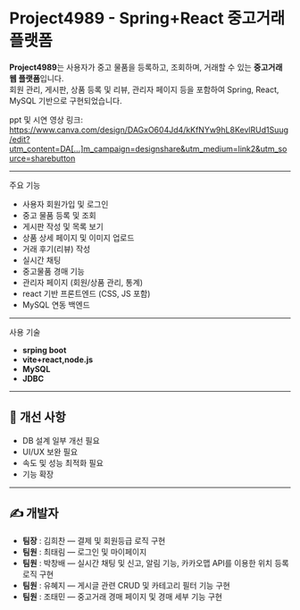 # Project4989 - Spring+React 중고거래 플랫폼

**Project4989**는 사용자가 중고 물품을 등록하고, 조회하며, 거래할 수 있는 **중고거래 웹 플랫폼**입니다.  
회원 관리, 게시판, 상품 등록 및 리뷰, 관리자 페이지 등을 포함하여 Spring, React, MySQL 기반으로 구현되었습니다.

ppt 및 시연 영상 링크:
https://www.canva.com/design/DAGxO604Jd4/kKfNYw9hL8KevlRUd1Suug/edit?utm_content=DA[…]m_campaign=designshare&utm_medium=link2&utm_source=sharebutton

---

  주요 기능
- 사용자 회원가입 및 로그인
- 중고 물품 등록 및 조회
- 게시판 작성 및 목록 보기
- 상품 상세 페이지 및 이미지 업로드
- 거래 후기(리뷰) 작성
- 실시간 채팅
- 중고물품 경매 기능
- 관리자 페이지 (회원/상품 관리, 통계)
- react 기반 프론트엔드 (CSS, JS 포함)
- MySQL 연동 백엔드

---

 사용 기술
- **srping boot**
- **vite+react,node.js**
- **MySQL**
- **JDBC**

---


## 🧪 개선 사항
- DB 설계 일부 개선 필요
- UI/UX 보완 필요
- 속도 및 성능 최적화 필요
- 기능 확장 

---

## ✍️ 개발자
- **팀장** : 김희찬 — 결제 및 회원등급 로직 구현
- **팀원** : 최태림 — 로그인 및 마이페이지 
- **팀원** : 박창배 — 실시간 채팅 및 신고, 알림 기능, 카카오맵 API를 이용한 위치 등록 로직 구현
- **팀원** : 유혜지 — 게시글 관련 CRUD 및 카테고리 필터 기능 구현
- **팀원** : 조태민 — 중고거래 경매 페이지 및 경매 세부 기능 구현
  
